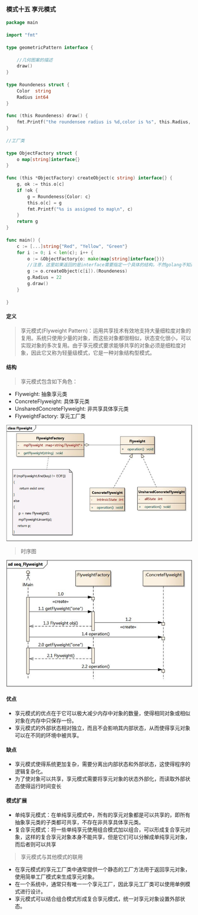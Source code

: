 ### 模式十五 享元模式

```go
package main

import "fmt"

type geometricPattern interface {

	//几何图案的描述
	draw()
}

type Roundeness struct {
	Color  string
	Radius int64
}

func (this Roundeness) draw() {
	fmt.Printf("the roundensee radius is %d,color is %s", this.Radius, this.Color)
}

//工厂类

type ObjectFactory struct {
	o map[string]interface{}
}

func (this *ObjectFactory) createObject(c string) interface{} {
	g, ok := this.o[c]
	if !ok {
		g = Roundeness{Color: c}
		this.o[c] = g
		fmt.Printf("%s is assigned to map\n", c)
	}
	return g
}

func main() {
	c := [...]string{"Red", "Yellow", "Green"}
	for i := 0; i < len(c); i++ {
		o := &ObjectFactory{o: make(map[string]interface{})}
		//注意，这里如果返回的是interface需要指定一个具体的结构，不然golang不知道会找到那个对象的方法,而且在这里的方法只能是对象方法而不是指针方法
		g := o.createObject(c[i]).(Roundeness)
		g.Radius = 22
		g.draw()
	}

}

```

#### 定义

>享元模式(Flyweight Pattern)：运用共享技术有效地支持大量细粒度对象的复用。系统只使用少量的对象，而这些对象都很相似，状态变化很小，可以实现对象的多次复用。由于享元模式要求能够共享的对象必须是细粒度对象，因此它又称为轻量级模式，它是一种对象结构型模式。

#### 结构
>享元模式包含如下角色：
* Flyweight: 抽象享元类
* ConcreteFlyweight: 具体享元类
* UnsharedConcreteFlyweight: 非共享具体享元类
* FlyweightFactory: 享元工厂类

![](https://github.com/developersPHP/design-patterns-go/blob/master/images/Flyweight.jpg)

>时序图

![](https://github.com/developersPHP/design-patterns-go/blob/master/images/seq_Flyweight.jpg)


#### 优点
* 享元模式的优点在于它可以极大减少内存中对象的数量，使得相同对象或相似对象在内存中只保存一份。
* 享元模式的外部状态相对独立，而且不会影响其内部状态，从而使得享元对象可以在不同的环境中被共享。

#### 缺点
* 享元模式使得系统更加复杂，需要分离出内部状态和外部状态，这使得程序的逻辑复杂化。
* 为了使对象可以共享，享元模式需要将享元对象的状态外部化，而读取外部状态使得运行时间变长

#### 模式扩展
* 单纯享元模式：在单纯享元模式中，所有的享元对象都是可以共享的，即所有抽象享元类的子类都可共享，不存在非共享具体享元类。
* 复合享元模式：将一些单纯享元使用组合模式加以组合，可以形成复合享元对象，这样的复合享元对象本身不能共享，但是它们可以分解成单纯享元对象，而后者则可以共享

> 享元模式与其他模式的联用
* 在享元模式的享元工厂类中通常提供一个静态的工厂方法用于返回享元对象，使用简单工厂模式来生成享元对象。
* 在一个系统中，通常只有唯一一个享元工厂，因此享元工厂类可以使用单例模式进行设计。
* 享元模式可以结合组合模式形成复合享元模式，统一对享元对象设置外部状态。


